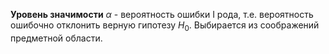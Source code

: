 **Уровень значимости** $\alpha$ - вероятность ошибки I рода, т.е. вероятность ошибочно отклонить верную гипотезу $H_0$. Выбирается из соображений предметной области.